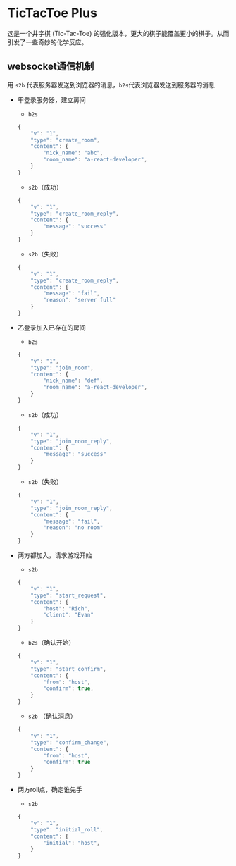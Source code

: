 # TicTacToe Plus

这是一个井字棋 (Tic-Tac-Toe) 的强化版本，更大的棋子能覆盖更小的棋子。从而引发了一些奇妙的化学反应。

## websocket通信机制

用 `s2b` 代表服务器发送到浏览器的消息，`b2s`代表浏览器发送到服务器的消息

* 甲登录服务器，建立房间
    * `b2s`
    ```javascript
    {
        "v": "1",
        "type": "create_room",
        "content": {
            "nick_name": "abc",
            "room_name": "a-react-developer",
        }
    }
    ```
    * `s2b`（成功）
    ```javascript
    {
        "v": "1",
        "type": "create_room_reply",
        "content": {
            "message": "success"
        }
    }
    ```
    * `s2b`（失败）
    ```javascript
    {
        "v": "1",
        "type": "create_room_reply",
        "content": {
            "message": "fail",
            "reason": "server full"
        }
    }
    ```

* 乙登录加入已存在的房间
    * `b2s`
    ```javascript
    {
        "v": "1",
        "type": "join_room",
        "content": {
            "nick_name": "def",
            "room_name": "a-react-developer",
        }
    }
    ```
    * `s2b`（成功）
    ```javascript
    {
        "v": "1",
        "type": "join_room_reply",
        "content": {
            "message": "success"
        }
    }
    ```
    * `s2b`（失败）
    ```javascript
    {
        "v": "1",
        "type": "join_room_reply",
        "content": {
            "message": "fail",
            "reason": "no room"
        }
    }
    ```

* 两方都加入，请求游戏开始
    * `s2b`
    ```javascript 
    {
        "v": "1",
        "type": "start_request",
        "content": {
            "host": "Rich",
            "client": "Evan"
        }
    }
    ```
    * `b2s`（确认开始）
    ```javascript
    {
        "v": "1",
        "type": "start_confirm",
        "content": {
            "from": "host",
            "confirm": true,
        }
    }
    ```
    * `s2b` （确认消息）
    ```javascript
    {
        "v": "1",
        "type": "confirm_change",
        "content": {
            "from": "host",
            "confirm": true
        }
    }
    ```

* 两方roll点，确定谁先手
    * `s2b`
    ```javascript
    {
        "v": "1",
        "type": "initial_roll",
        "content": {
            "initial": "host",
        }
    }
    ```
